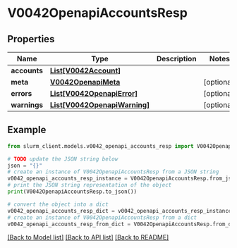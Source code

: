 # V0042OpenapiAccountsResp


## Properties

Name | Type | Description | Notes
------------ | ------------- | ------------- | -------------
**accounts** | [**List[V0042Account]**](V0042Account.md) |  | 
**meta** | [**V0042OpenapiMeta**](V0042OpenapiMeta.md) |  | [optional] 
**errors** | [**List[V0042OpenapiError]**](V0042OpenapiError.md) |  | [optional] 
**warnings** | [**List[V0042OpenapiWarning]**](V0042OpenapiWarning.md) |  | [optional] 

## Example

```python
from slurm_client.models.v0042_openapi_accounts_resp import V0042OpenapiAccountsResp

# TODO update the JSON string below
json = "{}"
# create an instance of V0042OpenapiAccountsResp from a JSON string
v0042_openapi_accounts_resp_instance = V0042OpenapiAccountsResp.from_json(json)
# print the JSON string representation of the object
print(V0042OpenapiAccountsResp.to_json())

# convert the object into a dict
v0042_openapi_accounts_resp_dict = v0042_openapi_accounts_resp_instance.to_dict()
# create an instance of V0042OpenapiAccountsResp from a dict
v0042_openapi_accounts_resp_from_dict = V0042OpenapiAccountsResp.from_dict(v0042_openapi_accounts_resp_dict)
```
[[Back to Model list]](../README.md#documentation-for-models) [[Back to API list]](../README.md#documentation-for-api-endpoints) [[Back to README]](../README.md)


